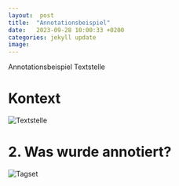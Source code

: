```yaml
---
layout:  post
title:  "Annotationsbeispiel"
date:   2023-09-28 10:00:33 +0200
categories: jekyll update
image: 
---
```


Annotationsbeispiel Textstelle 

# Kontext



![Textstelle](/.png "Textstelle 1") 


# 2. Was wurde annotiert?





![Tagset](/.png "Ethno-Tagset") 




[jekyll-docs]: https://jekyllrb.com/docs/home
[jekyll-gh]:   https://github.com/jekyll/jekyll
[jekyll-talk]: https://talk.jekyllrb.com/

